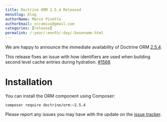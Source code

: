 ```yaml
---
title: Doctrine ORM 2.5.4 Released
menuSlug: blog
authorName: Marco Pivetta
authorEmail: ocramius@gmail.com
categories: [release]
permalink: /:year/:month/:day/:basename.html
---
```

We are happy to announce the immediate availability of Doctrine ORM
[2.5.4](https://github.com/doctrine/doctrine2/releases/tag/v2.5.4).

This release fixes an issue with how identifiers are used when building
second level cache entries during hydration.
[\#1568](https://github.com/doctrine/doctrine2/pull/1568)

Installation
============

You can install the ORM component using Composer:

~~~~ {.sourceCode .shell}
composer require doctrine/orm:~2.5.4
~~~~

Please report any issues you may have with the update on the [issue
tracker](https://github.com/doctrine/doctrine2/issues).
